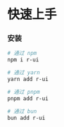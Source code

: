 # 快速上手

### 安装

```bash
# 通过 npm
npm i r-ui

# 通过 yarn
yarn add r-ui

# 通过 pnpm
pnpm add r-ui

# 通过 bun
bun add r-ui
```

